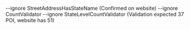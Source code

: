 --ignore StreetAddressHasStateName (Confirmed on website)
--ignore CountValidator --ignore StateLevelCountValidator (Validation expected 37 POI, website has 51)
